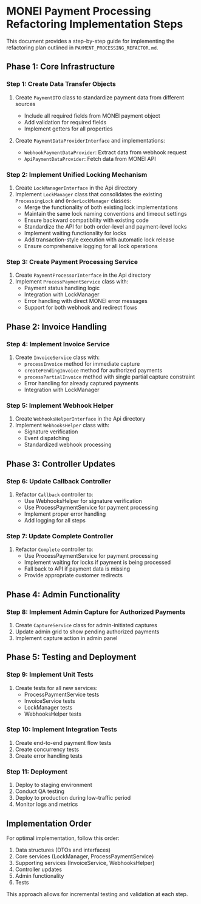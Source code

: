 # MONEI Payment Processing Refactoring Implementation Steps

This document provides a step-by-step guide for implementing the refactoring plan outlined in `PAYMENT_PROCESSING_REFACTOR.md`.

## Phase 1: Core Infrastructure

### Step 1: Create Data Transfer Objects

1. Create `PaymentDTO` class to standardize payment data from different sources
   - Include all required fields from MONEI payment object
   - Add validation for required fields
   - Implement getters for all properties

2. Create `PaymentDataProviderInterface` and implementations:
   - `WebhookPaymentDataProvider`: Extract data from webhook request
   - `ApiPaymentDataProvider`: Fetch data from MONEI API

### Step 2: Implement Unified Locking Mechanism

1. Create `LockManagerInterface` in the Api directory
2. Implement `LockManager` class that consolidates the existing `ProcessingLock` and `OrderLockManager` classes:
   - Merge the functionality of both existing lock implementations
   - Maintain the same lock naming conventions and timeout settings
   - Ensure backward compatibility with existing code
   - Standardize the API for both order-level and payment-level locks
   - Implement waiting functionality for locks
   - Add transaction-style execution with automatic lock release
   - Ensure comprehensive logging for all lock operations

### Step 3: Create Payment Processing Service

1. Create `PaymentProcessorInterface` in the Api directory
2. Implement `ProcessPaymentService` class with:
   - Payment status handling logic
   - Integration with LockManager
   - Error handling with direct MONEI error messages
   - Support for both webhook and redirect flows

## Phase 2: Invoice Handling

### Step 4: Implement Invoice Service

1. Create `InvoiceService` class with:
   - `processInvoice` method for immediate capture
   - `createPendingInvoice` method for authorized payments
   - `processPartialInvoice` method with single partial capture constraint
   - Error handling for already captured payments
   - Integration with LockManager

### Step 5: Implement Webhook Helper

1. Create `WebhooksHelperInterface` in the Api directory
2. Implement `WebhooksHelper` class with:
   - Signature verification
   - Event dispatching
   - Standardized webhook processing

## Phase 3: Controller Updates

### Step 6: Update Callback Controller

1. Refactor `Callback` controller to:
   - Use WebhooksHelper for signature verification
   - Use ProcessPaymentService for payment processing
   - Implement proper error handling
   - Add logging for all steps

### Step 7: Update Complete Controller

1. Refactor `Complete` controller to:
   - Use ProcessPaymentService for payment processing
   - Implement waiting for locks if payment is being processed
   - Fall back to API if payment data is missing
   - Provide appropriate customer redirects

## Phase 4: Admin Functionality

### Step 8: Implement Admin Capture for Authorized Payments

1. Create `CaptureService` class for admin-initiated captures
2. Update admin grid to show pending authorized payments
3. Implement capture action in admin panel

## Phase 5: Testing and Deployment

### Step 9: Implement Unit Tests

1. Create tests for all new services:
   - ProcessPaymentService tests
   - InvoiceService tests
   - LockManager tests
   - WebhooksHelper tests

### Step 10: Implement Integration Tests

1. Create end-to-end payment flow tests
2. Create concurrency tests
3. Create error handling tests

### Step 11: Deployment

1. Deploy to staging environment
2. Conduct QA testing
3. Deploy to production during low-traffic period
4. Monitor logs and metrics

## Implementation Order

For optimal implementation, follow this order:

1. Data structures (DTOs and interfaces)
2. Core services (LockManager, ProcessPaymentService)
3. Supporting services (InvoiceService, WebhooksHelper)
4. Controller updates
5. Admin functionality
6. Tests

This approach allows for incremental testing and validation at each step. 
